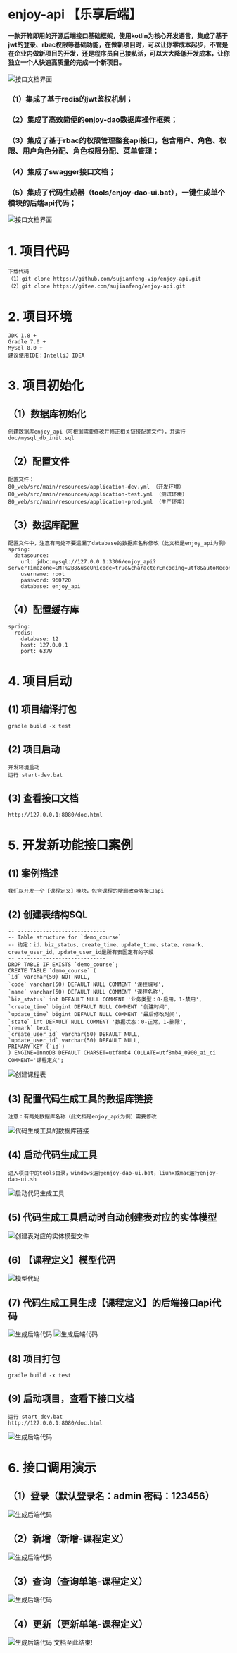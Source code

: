 # enjoy-api 【乐享后端】
#### 一款开箱即用的开源后端接口基础框架，使用kotlin为核心开发语言，集成了基于jwt的登录、rbac权限等基础功能，在做新项目时，可以让你零成本起步，不管是在企业内做新项目的开发，还是程序员自己接私活，可以大大降低开发成本，让你独立一个人快速高质量的完成一个新项目。
![接口文档界面](https://hougu-erp2.oss-cn-shanghai.aliyuncs.com/enjoy-api/wow.jpg)
### （1）集成了基于redis的jwt鉴权机制；
### （2）集成了高效简便的enjoy-dao数据库操作框架；
### （3）集成了基于rbac的权限管理整套api接口，包含用户、角色、权限、用户角色分配、角色权限分配、菜单管理；
### （4）集成了swagger接口文档；
### （5）集成了代码生成器（tools/enjoy-dao-ui.bat），一键生成单个模块的后端api代码；
![接口文档界面](https://hougu-erp2.oss-cn-shanghai.aliyuncs.com/enjoy-api/api-docs.jpg)
# 1. 项目代码
    下载代码
    （1）git clone https://github.com/sujianfeng-vip/enjoy-api.git
    （2）git clone https://gitee.com/sujianfeng/enjoy-api.git
# 2. 项目环境
    JDK 1.8 +
    Gradle 7.0 +
    MySql 8.0 +
    建议使用IDE：IntelliJ IDEA
# 3. 项目初始化
## （1）数据库初始化
    创建数据库enjoy_api（可根据需要修改并修正相关链接配置文件），并运行 doc/mysql_db_init.sql
## （2）配置文件 
    配置文件：    
    80_web/src/main/resources/application-dev.yml （开发环境）
    80_web/src/main/resources/application-test.yml （测试环境）
    80_web/src/main/resources/application-prod.yml （生产环境）
## （3）数据库配置
    配置文件中，注意有两处不要遗漏了database的数据库名称修改（此文档是enjoy_api为例）
    spring: 
      datasource:
        url: jdbc:mysql://127.0.0.1:3306/enjoy_api?serverTimezone=GMT%2B8&useUnicode=true&characterEncoding=utf8&autoReconnect=true&failOverReadOnly=false
        username: root
        password: 960720
        database: enjoy_api
## （4）配置缓存库
    spring:
      redis:
        database: 12
        host: 127.0.0.1
        port: 6379
# 4. 项目启动
## (1) 项目编译打包
    gradle build -x test
## (2) 项目启动
    开发环境启动
    运行 start-dev.bat
## (3) 查看接口文档
    http://127.0.0.1:8080/doc.html
# 5. 开发新功能接口案例
## (1) 案例描述
    我们以开发一个【课程定义】模块，包含课程的增删改查等接口api
## (2) 创建表结构SQL
    -- ----------------------------
    -- Table structure for `demo_course`
    -- 约定：id、biz_status、create_time、update_time、state、remark、create_user_id、update_user_id是所有表固定有的字段
    -- ----------------------------
    DROP TABLE IF EXISTS `demo_course`;
    CREATE TABLE `demo_course` (
    `id` varchar(50) NOT NULL,
    `code` varchar(50) DEFAULT NULL COMMENT '课程编号',
    `name` varchar(50) DEFAULT NULL COMMENT '课程名称',  
    `biz_status` int DEFAULT NULL COMMENT '业务类型：0-启用，1-禁用',
    `create_time` bigint DEFAULT NULL COMMENT '创建时间',
    `update_time` bigint DEFAULT NULL COMMENT '最后修改时间',
    `state` int DEFAULT NULL COMMENT '数据状态：0-正常，1-删除',
    `remark` text,
    `create_user_id` varchar(50) DEFAULT NULL,
    `update_user_id` varchar(50) DEFAULT NULL,
    PRIMARY KEY (`id`)
    ) ENGINE=InnoDB DEFAULT CHARSET=utf8mb4 COLLATE=utf8mb4_0900_ai_ci COMMENT='课程定义';
![创建课程表](https://hougu-erp2.oss-cn-shanghai.aliyuncs.com/enjoy-api/create-table.jpg)
## (3) 配置代码生成工具的数据库链接
    注意：有两处数据库名称（此文档是enjoy_api为例）需要修改
![代码生成工具的数据库链接](https://hougu-erp2.oss-cn-shanghai.aliyuncs.com/enjoy-api/tools-db.jpg)
## (4) 启动代码生成工具
    进入项目中的tools目录，windows运行enjoy-dao-ui.bat，liunx或mac运行enjoy-dao-ui.sh
![启动代码生成工具](https://hougu-erp2.oss-cn-shanghai.aliyuncs.com/enjoy-api/start-code-tools.jpg)    
## (5) 代码生成工具启动时自动创建表对应的实体模型
![创建表对应的实体模型文件](https://hougu-erp2.oss-cn-shanghai.aliyuncs.com/enjoy-api/model-code-file.jpg)
## (6) 【课程定义】模型代码
![模型代码](https://hougu-erp2.oss-cn-shanghai.aliyuncs.com/enjoy-api/model-code-class.jpg)
## (7) 代码生成工具生成【课程定义】的后端接口api代码
![生成后端代码](https://hougu-erp2.oss-cn-shanghai.aliyuncs.com/enjoy-api/build-back-code.jpg)
![生成后端代码](https://hougu-erp2.oss-cn-shanghai.aliyuncs.com/enjoy-api/demo-back-code.jpg)
## (8) 项目打包
    gradle build -x test
## (9) 启动项目，查看下接口文档
    运行 start-dev.bat
    http://127.0.0.1:8080/doc.html
![生成后端代码](https://hougu-erp2.oss-cn-shanghai.aliyuncs.com/enjoy-api/course-api-docs.jpg)

# 6. 接口调用演示
## （1）登录（默认登录名：admin 密码：123456）
![生成后端代码](https://hougu-erp2.oss-cn-shanghai.aliyuncs.com/enjoy-api/login.jpg)    
## （2）新增（新增-课程定义）
![生成后端代码](https://hougu-erp2.oss-cn-shanghai.aliyuncs.com/enjoy-api/add-course.jpg)
## （3）查询（查询单笔-课程定义）
![生成后端代码](https://hougu-erp2.oss-cn-shanghai.aliyuncs.com/enjoy-api/query-one.jpg)
## （4）更新（更新单笔-课程定义）
![生成后端代码](https://hougu-erp2.oss-cn-shanghai.aliyuncs.com/enjoy-api/update-one.jpg)
文档至此结束!